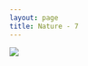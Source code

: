 ```yaml
---
layout: page
title: Nature - 7
---
```


<div>
  <a class="text-black no-underline dark:text-slate-100" href="../portfolio#7">
    <div class="relative">
      <div class="absolute top-1 right-3 ...">
        <i class="fa fa-xmark"></i>
      </div>
    </div>
    <img class="w-full h-full rounded-lg" src="https://mdbcdn.b-cdn.net/img/Photos/Horizontal/Nature/4-col/img%20(7).webp">
  </a>
</div>
